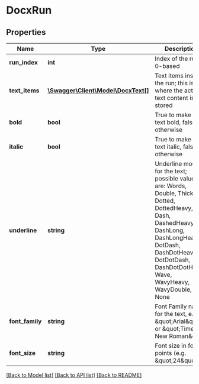 # DocxRun

## Properties
Name | Type | Description | Notes
------------ | ------------- | ------------- | -------------
**run_index** | **int** | Index of the run, 0-based | [optional] 
**text_items** | [**\Swagger\Client\Model\DocxText[]**](DocxText.md) | Text items inside the run; this is where the actual text content is stored | [optional] 
**bold** | **bool** | True to make the text bold, false otherwise | [optional] 
**italic** | **bool** | True to make the text italic, false otherwise | [optional] 
**underline** | **string** | Underline mode for the text; possible values are: Words, Double, Thick, Dotted, DottedHeavy, Dash, DashedHeavy, DashLong, DashLongHeavy, DotDash, DashDotHeavy, DotDotDash, DashDotDotHeavy, Wave, WavyHeavy, WavyDouble, None | [optional] 
**font_family** | **string** | Font Family name for the text, e.g. \&quot;Arial\&quot; or \&quot;Times New Roman\&quot; | [optional] 
**font_size** | **string** | Font size in font points (e.g. \&quot;24\&quot;) | [optional] 

[[Back to Model list]](../README.md#documentation-for-models) [[Back to API list]](../README.md#documentation-for-api-endpoints) [[Back to README]](../README.md)



